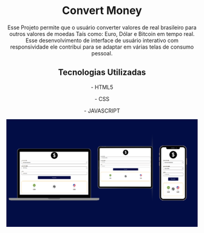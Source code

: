 <h1 align="center" font-size="50px"> Convert Money </h1>

<p  align="center"> Esse Projeto permite que o usuário converter valores de real brasileiro para outros valores de moedas Taís como: Euro, Dólar e Bitcoin em tempo real.
Esse desenvolvimento de interface de usuário interativo com responsividade ele contribui para se adaptar em várias telas de consumo pessoal. </p>

<h2 align="center" > Tecnologias Utilizadas </h2>
<div align="center">
<p> - HTML5 </p> 
<p> - CSS </p> 
<p> - JAVASCRIPT </p>  
</div>

<img src="https://github.com/Valssiria/convert-money/blob/main/asset/convert-money.png?raw=true"/>

